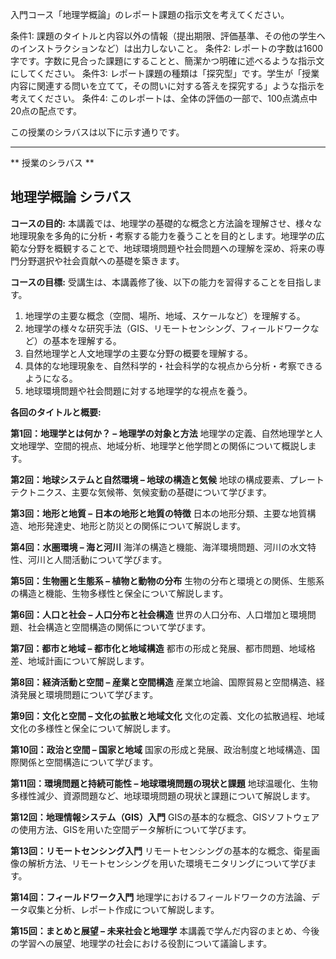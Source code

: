 入門コース「地理学概論」のレポート課題の指示文を考えてください。

条件1: 課題のタイトルと内容以外の情報（提出期限、評価基準、その他の学生へのインストラクションなど）は出力しないこと。
条件2: レポートの字数は1600字です。字数に見合った課題にすることと、簡潔かつ明確に述べるような指示文にしてください。
条件3: レポート課題の種類は「探究型」です。学生が「授業内容に関連する問いを立てて，その問いに対する答えを探究する」ような指示を考えてください。
条件4: このレポートは、全体の評価の一部で、100点満点中20点の配点です。

この授業のシラバスは以下に示す通りです。

---------------------------------------
** 授業のシラバス **
## 地理学概論 シラバス

**コースの目的:** 本講義では、地理学の基礎的な概念と方法論を理解させ、様々な地理現象を多角的に分析・考察する能力を養うことを目的とします。地理学の広範な分野を概観することで、地球環境問題や社会問題への理解を深め、将来の専門分野選択や社会貢献への基礎を築きます。

**コースの目標:**  受講生は、本講義修了後、以下の能力を習得することを目指します。
1. 地理学の主要な概念（空間、場所、地域、スケールなど）を理解する。
2. 地理学の様々な研究手法（GIS、リモートセンシング、フィールドワークなど）の基本を理解する。
3. 自然地理学と人文地理学の主要な分野の概要を理解する。
4. 具体的な地理現象を、自然科学的・社会科学的な視点から分析・考察できるようになる。
5. 地球環境問題や社会問題に対する地理学的な視点を養う。


**各回のタイトルと概要:**

**第1回：地理学とは何か？ – 地理学の対象と方法**
地理学の定義、自然地理学と人文地理学、空間的視点、地域分析、地理学と他学問との関係について概説します。

**第2回：地球システムと自然環境 – 地球の構造と気候**
地球の構成要素、プレートテクトニクス、主要な気候帯、気候変動の基礎について学びます。

**第3回：地形と地質 – 日本の地形と地質の特徴**
日本の地形分類、主要な地質構造、地形発達史、地形と防災との関係について解説します。

**第4回：水圏環境 – 海と河川**
海洋の構造と機能、海洋環境問題、河川の水文特性、河川と人間活動について学びます。

**第5回：生物圏と生態系 – 植物と動物の分布**
生物の分布と環境との関係、生態系の構造と機能、生物多様性と保全について解説します。

**第6回：人口と社会 – 人口分布と社会構造**
世界の人口分布、人口増加と環境問題、社会構造と空間構造の関係について学びます。

**第7回：都市と地域 – 都市化と地域構造**
都市の形成と発展、都市問題、地域格差、地域計画について解説します。

**第8回：経済活動と空間 – 産業と空間構造**
産業立地論、国際貿易と空間構造、経済発展と環境問題について学びます。

**第9回：文化と空間 – 文化の拡散と地域文化**
文化の定義、文化の拡散過程、地域文化の多様性と保全について解説します。

**第10回：政治と空間 – 国家と地域**
国家の形成と発展、政治制度と地域構造、国際関係と空間構造について学びます。

**第11回：環境問題と持続可能性 – 地球環境問題の現状と課題**
地球温暖化、生物多様性減少、資源問題など、地球環境問題の現状と課題について解説します。

**第12回：地理情報システム（GIS）入門**
GISの基本的な概念、GISソフトウェアの使用方法、GISを用いた空間データ解析について学びます。

**第13回：リモートセンシング入門**
リモートセンシングの基本的な概念、衛星画像の解析方法、リモートセンシングを用いた環境モニタリングについて学びます。

**第14回：フィールドワーク入門**
地理学におけるフィールドワークの方法論、データ収集と分析、レポート作成について解説します。

**第15回：まとめと展望 – 未来社会と地理学**
本講義で学んだ内容のまとめ、今後の学習への展望、地理学の社会における役割について議論します。
